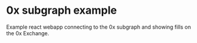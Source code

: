 # 0x subgraph example

Example react webapp connecting to the 0x subgraph and showing fills on the 0x Exchange.
